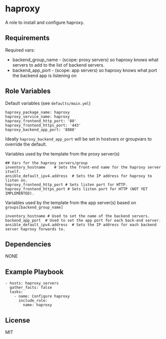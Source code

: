 haproxy
=========

A role to install and configure haproxy.

Requirements
------------

 Required vars:
  - backend_group_name - (scope: proxy servers) so haproxy knows what servers to add to the list of backend servers.
  - backend_app_port - (scope: app servers) so haproxy knows what port the backend app is listening on

Role Variables
--------------

Default variables (see `defaults/main.yml`)
```
haproxy_package_name: haproxy
haproxy_service_name: haproxy
haproxy_frontend_http_port: '80'
haproxy_frontend_https_port: '443'
haproxy_backend_app_port: '8888'
```

Ideally `haproxy_backend_app_port` will be set in hostvars or groupvars to override the default. 

Variables used by the template from the proxy server(s)
```
## Vars for the haproxy servers/group
inventory_hostname    # Sets the front-end name for the haproxy server itself.
ansible_default_ipv4.address  # Sets the IP address for haproxy to listen on.
haproxy_frontend_http_port # Sets listen port for HTTP.
haproxy_frontend_https_port # Sets listen port for HTTP (NOT YET IMPLEMENTED).
```

Variables used by the template from the app server(s) based on `groups[backend_group_name]`
```
inventory_hostname # Used to set the name of the backend servers.
backend_app_port  # Used to set the app port for each back-end server.
ansible_default_ipv4.address  # Sets the IP address for each backend server haproxy forwards to. 
```

Dependencies
------------
NONE

Example Playbook
----------------

```
- hosts: haproxy_servers
  gather_facts: false
  tasks:
    - name: Configure haproxy
      include_role:
        name: haproxy
```

License
-------

MIT
